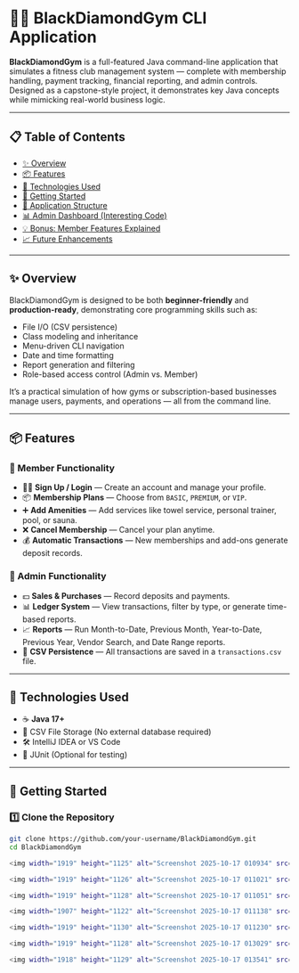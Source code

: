 # 🏋️‍♂️ BlackDiamondGym CLI Application

**BlackDiamondGym** is a full-featured Java command-line application that simulates a fitness club management system — complete with membership handling, payment tracking, financial reporting, and admin controls. Designed as a capstone-style project, it demonstrates key Java concepts while mimicking real-world business logic.

---

## 📋 Table of Contents
- [✨ Overview](#-overview)
- [📦 Features](#-features)
- [🧰 Technologies Used](#-technologies-used)
- [🚀 Getting Started](#-getting-started)
- [📂 Application Structure](#-application-structure)
- [📊 Admin Dashboard (Interesting Code)](#-admin-dashboard-interesting-code)
- [💡 Bonus: Member Features Explained](#-bonus-member-features-explained)
- [📈 Future Enhancements](#-future-enhancements)

---

## ✨ Overview

BlackDiamondGym is designed to be both **beginner-friendly** and **production-ready**, demonstrating core programming skills such as:
- File I/O (CSV persistence)
- Class modeling and inheritance
- Menu-driven CLI navigation
- Date and time formatting
- Report generation and filtering
- Role-based access control (Admin vs. Member)

It’s a practical simulation of how gyms or subscription-based businesses manage users, payments, and operations — all from the command line.

---

## 📦 Features

### 👤 Member Functionality
- 🧑‍💻 **Sign Up / Login** — Create an account and manage your profile.  
- 📦 **Membership Plans** — Choose from `BASIC`, `PREMIUM`, or `VIP`.  
- ➕ **Add Amenities** — Add services like towel service, personal trainer, pool, or sauna.  
- ❌ **Cancel Membership** — Cancel your plan anytime.  
- 💰 **Automatic Transactions** — New memberships and add-ons generate deposit records.

### 👑 Admin Functionality
- 💵 **Sales & Purchases** — Record deposits and payments.  
- 📊 **Ledger System** — View transactions, filter by type, or generate time-based reports.  
- 📈 **Reports** — Run Month-to-Date, Previous Month, Year-to-Date, Previous Year, Vendor Search, and Date Range reports.  
- 🧾 **CSV Persistence** — All transactions are saved in a `transactions.csv` file.

---

## 🧰 Technologies Used

- ☕ **Java 17+**  
- 📂 CSV File Storage (No external database required)  
- 🛠️ IntelliJ IDEA or VS Code  
- 🧪 JUnit (Optional for testing)  

---

## 🚀 Getting Started

### 1️⃣ Clone the Repository
```bash
git clone https://github.com/your-username/BlackDiamondGym.git
cd BlackDiamondGym

<img width="1919" height="1125" alt="Screenshot 2025-10-17 010934" src="https://github.com/user-attachments/assets/30a0391f-dc78-43b2-b373-4d2402a87e97" />

<img width="1919" height="1126" alt="Screenshot 2025-10-17 011021" src="https://github.com/user-attachments/assets/2a637d06-324d-4316-ac50-d63807bd9fbd" />

<img width="1919" height="1128" alt="Screenshot 2025-10-17 011051" src="https://github.com/user-attachments/assets/aed60f20-6de3-46a7-8fb9-cb24d336652c" />

<img width="1907" height="1122" alt="Screenshot 2025-10-17 011138" src="https://github.com/user-attachments/assets/4d9da81a-5fcc-42c2-9df8-7fc23b780829" />

<img width="1919" height="1130" alt="Screenshot 2025-10-17 011230" src="https://github.com/user-attachments/assets/9007d511-3b1c-4db4-bc11-0f2f1b8484b8" />

<img width="1919" height="1128" alt="Screenshot 2025-10-17 013029" src="https://github.com/user-attachments/assets/b41825f4-e9c9-4022-b12f-4f00fc9c1d8c" />

<img width="1918" height="1129" alt="Screenshot 2025-10-17 013541" src="https://github.com/user-attachments/assets/402a17df-2dcc-48f9-b99a-956cf9e35c5c" />
